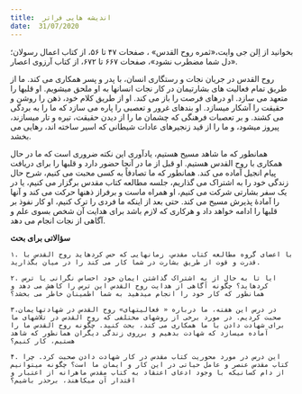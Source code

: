 ```yaml
---
title:  اندیشه هایی فراتر
date:  31/07/2020
---
```


بخوانید از اِلن جی وایت،«ثمره روح القدس» ، صفحات ۴۷ تا ۵۶، از کتاب اعمال رسولان؛ «دل شما مضطرب نشود»، صفحات ۶۶۷ تا ۶۷۲، از کتاب آرزوی اعصار.

روح القدس در جریان نجات و رستگاری انسان، با پدر و پسر همکاری می کند. ما از طریق تمام فعالیت های بشارتیمان در کار نجات انسانها به او ملحق میشویم. او قلبها را متعهد می سازد. او درهای فرصت را باز می کند. او از طریق کلام خود، ذهن را روشن و حقیقت را آشکار میسازد. او بندهای غرور و تعصبی را پاره می سازد که ما را به بردگی می کشند. و بر تعصبات فرهنگی که چشمان ما را از دیدن حقیقت، تیره و تار میسازند، پیروز میشود، و ما را از قید زنجیرهای عادات شیطانی که اسیر ساخته اند، رهایی می بخشد.

همانطور که ما شاهد مسیح هستیم، یادآوری این نکته ضروری است که ما در حال همکاری با روح القدس هستیم. او قبل از ما در آنجا حضور دارد و قلبها را برای دریافت پیام انجیل آماده می کند. همانطور که ما تصادفاً به کسی محبت می کنیم، شرح حال زندگی خود را به اشتراک می گذاریم، جلسه مطالعه کتاب مقدس برگزار می کنیم، یا در یک سفر بشارتی شرکت می کنیم، او همراه ماست و برفراز ذهنها حرکت می کند و آنها را آمادۀ پذیرش مسیح می کند. حتی بعد از اینکه ما فردی را ترک کنیم، او کار نفوذ بر قلبها را ادامه خواهد داد و هرکاری که لازم باشد برای هدایت آن شخص بسوی علم و آگاهی از نجات انجام می دهد.

**سؤالاتی برای بحث**

`۱. با اعضای گروه مطالعه کتاب مقدس، زمانهایی که حس کردهاید روح القدس با قدرت و قوت از طریق بشارت در شما کار می کند را در میان بگذارید.`

`۲. ایا تا به حال از به اشتراک گذاشتن ایمان خود احساس نگرانی یا ترس کردهاید؟ چگونه آگاهی از هدایت روح القدس این ترس را کاهش می دهد و همانطور که کار خود را انجام میدهید به شما اطمینان خاطر می بخشد؟`

`۳.در درس این هفته، ما درباره « فعالیتهای» روح القدس در شهادتهایمان صحبت کردیم. در مورد برخی از روشهای مختلفی که روح القدس در تلاشهای ما برای شهادت دادن با ما همکاری می کند، بحث کنید. چگونه روح القدس ما را آماده میسازد که شهادت بدهیم و برروی زندگی دیگران همانطور که شاهد هستیم، کار کنیم؟`

`۴. این درس در مورد محوریت کتاب مقدس در کار شهادت دادن صحبت کرد. چرا کتاب مقدس عنصر و عامل حیاتی در این کار و ایمان ما است؟ چگونه میتوانیم از دام کسانیکه با وجود ادعای اعتقاد به کتاب مقدس ماهرانه از اعتبار و اقتدار آن میکاهند، برحذر باشیم؟`